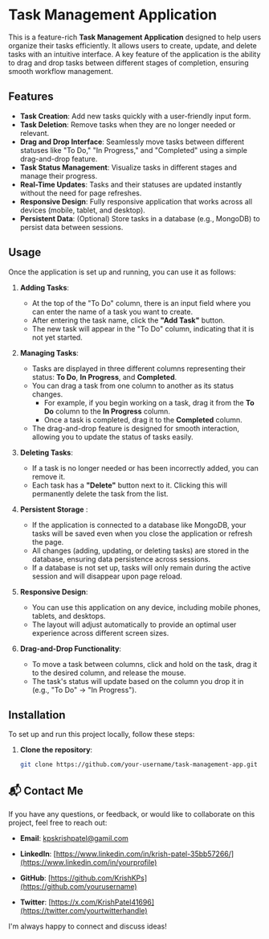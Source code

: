 
# Task Management Application

This is a feature-rich **Task Management Application** designed to help users organize their tasks efficiently. It allows users to create, update, and delete tasks with an intuitive interface. A key feature of the application is the ability to drag and drop tasks between different stages of completion, ensuring smooth workflow management.

## Features

- **Task Creation**: Add new tasks quickly with a user-friendly input form.
- **Task Deletion**: Remove tasks when they are no longer needed or relevant.
- **Drag and Drop Interface**: Seamlessly move tasks between different statuses like "To Do," "In Progress," and "Completed" using a simple drag-and-drop feature.
- **Task Status Management**: Visualize tasks in different stages and manage their progress.
- **Real-Time Updates**: Tasks and their statuses are updated instantly without the need for page refreshes.
- **Responsive Design**: Fully responsive application that works across all devices (mobile, tablet, and desktop).
- **Persistent Data**: (Optional) Store tasks in a database (e.g., MongoDB) to persist data between sessions.

## Usage

Once the application is set up and running, you can use it as follows:

1. **Adding Tasks**:
   - At the top of the "To Do" column, there is an input field where you can enter the name of a task you want to create.
   - After entering the task name, click the **"Add Task"** button.
   - The new task will appear in the "To Do" column, indicating that it is not yet started.

2. **Managing Tasks**:
   - Tasks are displayed in three different columns representing their status: **To Do**, **In Progress**, and **Completed**.
   - You can drag a task from one column to another as its status changes. 
     - For example, if you begin working on a task, drag it from the **To Do** column to the **In Progress** column.
     - Once a task is completed, drag it to the **Completed** column.
   - The drag-and-drop feature is designed for smooth interaction, allowing you to update the status of tasks easily.

3. **Deleting Tasks**:
   - If a task is no longer needed or has been incorrectly added, you can remove it.
   - Each task has a **"Delete"** button next to it. Clicking this will permanently delete the task from the list.


4. **Persistent Storage** :
   - If the application is connected to a database like MongoDB, your tasks will be saved even when you close the application or refresh the page.
   - All changes (adding, updating, or deleting tasks) are stored in the database, ensuring data persistence across sessions.
   - If a database is not set up, tasks will only remain during the active session and will disappear upon page reload.

5. **Responsive Design**:
   - You can use this application on any device, including mobile phones, tablets, and desktops.
   - The layout will adjust automatically to provide an optimal user experience across different screen sizes.

6. **Drag-and-Drop Functionality**:
   - To move a task between columns, click and hold on the task, drag it to the desired column, and release the mouse.
   - The task's status will update based on the column you drop it in (e.g., "To Do" → "In Progress").


## Installation

To set up and run this project locally, follow these steps:

1. **Clone the repository**:
   ```bash
   git clone https://github.com/your-username/task-management-app.git
## 📬 Contact Me

  

If you have any questions, or feedback, or would like to collaborate on this project, feel free to reach out:

  

-  **Email**: [kpskrishpatel@gamil.com](mailto:your.email@example.com)

-  **LinkedIn**: [https://www.linkedin.com/in/krish-patel-35bb57266/](https://www.linkedin.com/in/yourprofile)

-  **GitHub**: [https://github.com/KrishKPs](https://github.com/yourusername)

-  **Twitter**: [https://x.com/KrishPatel41696](https://twitter.com/yourtwitterhandle)

  

I'm always happy to connect and discuss ideas!